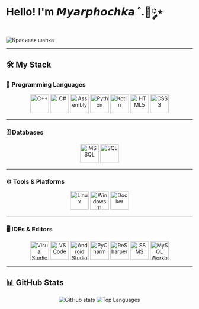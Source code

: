 # Hello! I'm 𝙈𝙮𝙖𝙧𝙥𝙝𝙤𝙘𝙝𝙠𝙖 ˚.🎀༘⋆   

![Красивая шапка](https://i.pinimg.com/1200x/8d/16/90/8d169005389a6a17d38e8e059f24644c.jpg)

----

## 🛠️ My Stack

### 📌 Programming Languages
<p align="center">
  <img src="https://cdn.jsdelivr.net/gh/devicons/devicon/icons/cplusplus/cplusplus-original.svg" width="50" height="50" alt="C++"/>
  <img src="https://cdn.jsdelivr.net/gh/devicons/devicon/icons/csharp/csharp-original.svg" width="50" height="50" alt="C#"/>
  <img src="https://img.icons8.com/color/48/000000/processor.png" width="50" height="50" alt="Assembly"/>
  <img src="https://cdn.jsdelivr.net/gh/devicons/devicon/icons/python/python-original.svg" width="50" height="50" alt="Python"/>
  <img src="https://cdn.jsdelivr.net/gh/devicons/devicon/icons/kotlin/kotlin-original.svg" width="50" height="50" alt="Kotlin"/>
  <img src="https://cdn.jsdelivr.net/gh/devicons/devicon/icons/html5/html5-original.svg" width="50" height="50" alt="HTML5"/>
  <img src="https://cdn.jsdelivr.net/gh/devicons/devicon/icons/css3/css3-original.svg" width="50" height="50" alt="CSS3"/>
</p>

---

### 🗄️ Databases
<p align="center">
  <img src="https://cdn.jsdelivr.net/gh/devicons/devicon/icons/microsoftsqlserver/microsoftsqlserver-plain.svg" width="50" height="50" alt="MSSQL"/>
  <img src="https://cdn.jsdelivr.net/gh/devicons/devicon/icons/mysql/mysql-original.svg" width="50" height="50" alt="SQL"/>
</p>

---

### ⚙️ Tools & Platforms
<p align="center">
  <img src="https://cdn.jsdelivr.net/gh/devicons/devicon/icons/linux/linux-original.svg" width="50" height="50" alt="Linux"/>
  <img src="https://img.icons8.com/color/48/000000/windows-11.png" width="50" height="50" alt="Windows 11"/>
  <img src="https://cdn.jsdelivr.net/gh/devicons/devicon/icons/docker/docker-original.svg" width="50" height="50" alt="Docker"/>
</p>

---

### 🖥️ IDEs & Editors
<p align="center">
  <img src="https://cdn.jsdelivr.net/gh/devicons/devicon/icons/visualstudio/visualstudio-plain.svg" width="50" height="50" alt="Visual Studio"/>
  <img src="https://cdn.jsdelivr.net/gh/devicons/devicon/icons/vscode/vscode-original.svg" width="50" height="50" alt="VS Code"/>
  <img src="https://cdn.jsdelivr.net/gh/devicons/devicon/icons/androidstudio/androidstudio-original.svg" width="50" height="50" alt="Android Studio"/>
  <img src="https://cdn.jsdelivr.net/gh/devicons/devicon/icons/pycharm/pycharm-original.svg" width="50" height="50" alt="PyCharm"/>
  <img src="https://img.icons8.com/color/48/000000/resharper.png" width="50" height="50" alt="ReSharper"/>
  <img src="https://img.icons8.com/color/48/000000/sql-server-management-studio.png" width="50" height="50" alt="SSMS"/>
  <img src="https://img.icons8.com/color/48/000000/mysql-workbench.png" width="50" height="50" alt="MySQL Workbench"/>
</p>

---

## 📊 GitHub Stats

<p align="center">
  <img src="https://github-readme-stats.vercel.app/api?username=MYARPHA&show_icons=true&theme=radical" alt="GitHub stats"/>
  <img src="https://github-readme-stats.vercel.app/api/top-langs/?username=MYARPHA&layout=compact&theme=radical" alt="Top Languages"/>
</p>


